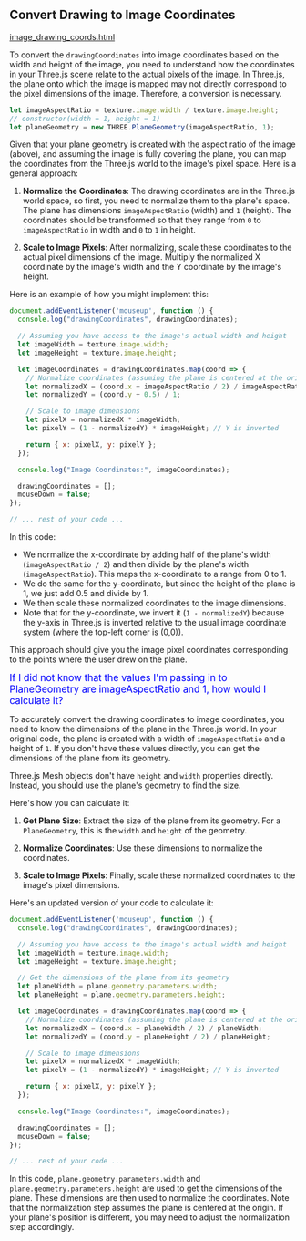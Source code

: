 ## Convert Drawing to Image Coordinates

[image_drawing_coords.html](../Code/Ales_Inferno/image_drawing_coords.html)

To convert the `drawingCoordinates` into image coordinates based on the width and height of the image, you need to understand how the coordinates in your Three.js scene relate to the actual pixels of the image. In Three.js, the plane onto which the image is mapped may not directly correspond to the pixel dimensions of the image. Therefore, a conversion is necessary.

```js
let imageAspectRatio = texture.image.width / texture.image.height;
// constructor(width = 1, height = 1)
let planeGeometry = new THREE.PlaneGeometry(imageAspectRatio, 1);
```

Given that your plane geometry is created with the aspect ratio of the image (above), and assuming the image is fully covering the plane, you can map the coordinates from the Three.js world to the image's pixel space. Here is a general approach:

1. **Normalize the Coordinates**: The drawing coordinates are in the Three.js world space, so first, you need to normalize them to the plane's space. The plane has dimensions `imageAspectRatio` (width) and `1` (height). The coordinates should be transformed so that they range from `0` to `imageAspectRatio` in width and `0` to `1` in height.

2. **Scale to Image Pixels**: After normalizing, scale these coordinates to the actual pixel dimensions of the image. Multiply the normalized X coordinate by the image's width and the Y coordinate by the image's height.

Here is an example of how you might implement this:

```javascript
document.addEventListener('mouseup', function () {
  console.log("drawingCoordinates", drawingCoordinates);

  // Assuming you have access to the image's actual width and height
  let imageWidth = texture.image.width;
  let imageHeight = texture.image.height;

  let imageCoordinates = drawingCoordinates.map(coord => {
    // Normalize coordinates (assuming the plane is centered at the origin)
    let normalizedX = (coord.x + imageAspectRatio / 2) / imageAspectRatio;
    let normalizedY = (coord.y + 0.5) / 1;

    // Scale to image dimensions
    let pixelX = normalizedX * imageWidth;
    let pixelY = (1 - normalizedY) * imageHeight; // Y is inverted

    return { x: pixelX, y: pixelY };
  });

  console.log("Image Coordinates:", imageCoordinates);

  drawingCoordinates = [];
  mouseDown = false;
});

// ... rest of your code ...
```

In this code:

- We normalize the x-coordinate by adding half of the plane's width (`imageAspectRatio / 2`) and then divide by the plane's width (`imageAspectRatio`). This maps the x-coordinate to a range from 0 to 1.
- We do the same for the y-coordinate, but since the height of the plane is 1, we just add 0.5 and divide by 1.
- We then scale these normalized coordinates to the image dimensions.
- Note that for the y-coordinate, we invert it (`1 - normalizedY`) because the y-axis in Three.js is inverted relative to the usual image coordinate system (where the top-left corner is (0,0)).

This approach should give you the image pixel coordinates corresponding to the points where the user drew on the plane.

<span style="color:blue;font-size:larger;">If I did not know that the values I'm passing in to PlaneGeometry are imageAspectRatio and 1, how would I calculate it?</span>

To accurately convert the drawing coordinates to image coordinates, you need to know the dimensions of the plane in the Three.js world. In your original code, the plane is created with a width of `imageAspectRatio` and a height of `1`. If you don't have these values directly, you can get the dimensions of the plane from its geometry.

Three.js Mesh objects don't have `height` and `width` properties directly. Instead, you should use the plane's geometry to find the size.

Here's how you can calculate it:

1. **Get Plane Size**: Extract the size of the plane from its geometry. For a `PlaneGeometry`, this is the `width` and `height` of the geometry.

2. **Normalize Coordinates**: Use these dimensions to normalize the coordinates.

3. **Scale to Image Pixels**: Finally, scale these normalized coordinates to the image's pixel dimensions.

Here's an updated version of your code to calculate it:

```javascript
document.addEventListener('mouseup', function () {
  console.log("drawingCoordinates", drawingCoordinates);

  // Assuming you have access to the image's actual width and height
  let imageWidth = texture.image.width;
  let imageHeight = texture.image.height;

  // Get the dimensions of the plane from its geometry
  let planeWidth = plane.geometry.parameters.width;
  let planeHeight = plane.geometry.parameters.height;

  let imageCoordinates = drawingCoordinates.map(coord => {
    // Normalize coordinates (assuming the plane is centered at the origin)
    let normalizedX = (coord.x + planeWidth / 2) / planeWidth;
    let normalizedY = (coord.y + planeHeight / 2) / planeHeight;

    // Scale to image dimensions
    let pixelX = normalizedX * imageWidth;
    let pixelY = (1 - normalizedY) * imageHeight; // Y is inverted

    return { x: pixelX, y: pixelY };
  });

  console.log("Image Coordinates:", imageCoordinates);

  drawingCoordinates = [];
  mouseDown = false;
});

// ... rest of your code ...
```

In this code, `plane.geometry.parameters.width` and `plane.geometry.parameters.height` are used to get the dimensions of the plane. These dimensions are then used to normalize the coordinates. Note that the normalization step assumes the plane is centered at the origin. If your plane's position is different, you may need to adjust the normalization step accordingly.

<br>

